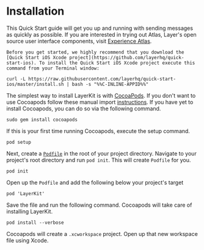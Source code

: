 # Installation

This Quick Start guide will get you up and running with sending messages as quickly as possible. If you are interested in trying out Atlas, Layer's open source user interface components, visit [Experience Atlas](https://developer.layer.com/signup/atlas).

```emphasis
Before you get started, we highly recommend that you download the [Quick Start iOS Xcode project](https://github.com/layerhq/quick-start-ios). To install the Quick Start iOS Xcode project execute this command from your Terminal window:
```
```console
curl -L https://raw.githubusercontent.com/layerhq/quick-start-ios/master/install.sh | bash -s "%%C-INLINE-APPID%%"
```

The simplest way to install LayerKit is with [CocoaPods](http://cocoapods.org). If you don't want to use Cocoapods follow these manual import [instructions](https://support.layer.com/hc/en-us/articles/204256740-Can-I-use-LayerKit-without-Cocoapods-). If you have yet to install Cocoapods, you can do so via the following command.

```console
sudo gem install cocoapods
```

If this is your first time running Cocoapods, execute the setup command.

```console
pod setup
```

Next, create a [`Podfile`](http://guides.cocoapods.org/syntax/podfile.html) in the root of your project directory. Navigate to your project's root directory and run `pod init`. This will create `Podfile` for you.

```console
pod init
```

Open up the `Podfile` and add the following below your project's target

```
pod 'LayerKit'
```

Save the file and run the following command. Cocoapods will take care of installing LayerKit.

```console
pod install --verbose
```

Cocoapods will create a `.xcworkspace` project. Open up that new workspace file using Xcode.
